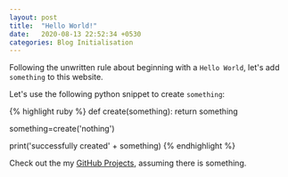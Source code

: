 ```yaml
---
layout: post
title:  "Hello World!"
date:   2020-08-13 22:52:34 +0530
categories: Blog Initialisation
---
```

Following the unwritten rule about beginning with a `Hello World`, let's add `something` to this website.

Let's use the following python snippet to create `something`: 

{% highlight ruby %}
def create(something):
  return something

something=create('nothing')

print('successfully created' + something)
{% endhighlight %}

Check out the my [GitHub Projects][Git-Projects], assuming there is something. 

[Git-Projects]: https://github.com/ordinaryowl

